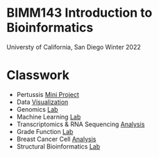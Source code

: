 # BIMM143 Introduction to Bioinformatics
Universty of California, San Diego
Winter 2022

# Classwork
- Pertussis [Mini Project](https://github.com/verasophiab/bimm143/blob/main/W10MiniProj/Pertussis_MiniProj_final.pdf)
- Data [Visualization](https://github.com/verasophiab/bimm143/blob/d3310bb6c22763106ad9e9c6bc32a7ac66a53d56/class05/Data_Visualization.pdf)
- Genomics [Lab](https://github.com/verasophiab/bimm143/blob/d3310bb6c22763106ad9e9c6bc32a7ac66a53d56/Wk8_Genomics/Wk8_Genomics_Lab_final.pdf)
- Machine Learning [Lab](https://github.com/verasophiab/bimm143/blob/d3310bb6c22763106ad9e9c6bc32a7ac66a53d56/W6_Machine_Learning_Lab/W6MachineLearningLAB.pdf)
- Transcriptomics & RNA Sequencing [Analysis](https://github.com/verasophiab/bimm143/blob/d3310bb6c22763106ad9e9c6bc32a7ac66a53d56/Transcriptomics/Transcriptomics_and_RNA_Seq_analysis_final.pdf)
- Grade Function [Lab](https://github.com/verasophiab/bimm143/blob/7bd352f869c7aa0bd07f622bfc5859e3c4d17efd/Class06/GradesFunctionLab.pdf)
- Breast Cancer Cell [Analysis](https://github.com/verasophiab/bimm143/blob/ec2cbb4b7a8b88cd8c2940bf146a798cb135fb6f/Class%209%20Mini%20Project,%20Cancer%20Analysis/Breast_Cancer_Analysis_Class_9_Mini_Project.pdf)
- Structural Bioinformatics [Lab](https://github.com/verasophiab/bimm143/blob/a0cd265aed25ae413d81055b015003e660a9713b/Class09/C9_Structural_Bioinformatics_P1.pdf)



